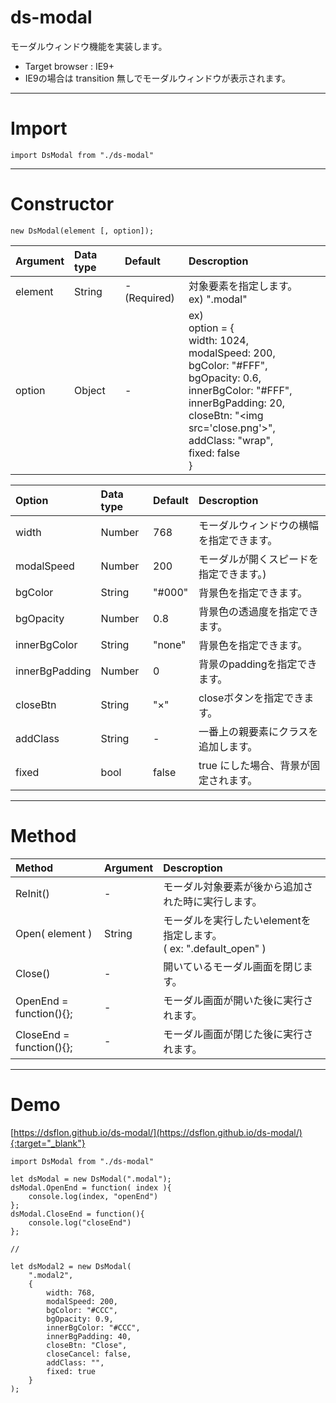 # ds-modal
モーダルウィンドウ機能を実装します。

- Target browser : IE9+
- IE9の場合は transition 無しでモーダルウィンドウが表示されます。

___

# Import

```
import DsModal from "./ds-modal"
```

___

# Constructor

```
new DsModal(element [, option]);
```
|Argument|Data type|Default|Descroption|
|:-------|:--------|:------|:----------|
|element|String|-(Required)|対象要素を指定します。<br>ex) ".modal"|
|option|Object|-|ex)<br> option = {<br> width: 1024,<br> modalSpeed: 200,<br> bgColor: "#FFF",<br> bgOpacity: 0.6,<br> innerBgColor: "#FFF",<br> innerBgPadding: 20,<br> closeBtn: "&lt;img src='close.png'&gt;",<br> addClass: "wrap",<br> fixed: false<br>}|

|Option|Data type|Default|Descroption|
|:-------|:--------|:------|:----------|
|width|Number|768|モーダルウィンドウの横幅を指定できます。|
|modalSpeed|Number|200|モーダルが開くスピードを指定できます。)|
|bgColor|String|"#000"|背景色を指定できます。|
|bgOpacity|Number|0.8|背景色の透過度を指定できます。|
|innerBgColor|String|"none"|背景色を指定できます。|
|innerBgPadding|Number|0|背景のpaddingを指定できます。|
|closeBtn|String|"×"|closeボタンを指定できます。|
|addClass|String|-|一番上の親要素にクラスを追加します。|
|fixed|bool|false|true にした場合、背景が固定されます。|


___

# Method

|Method|Argument|Descroption|
|:-------|:--------|:------|
|ReInit()|-|モーダル対象要素が後から追加された時に実行します。|
|Open( element )|String|モーダルを実行したいelementを指定します。<br>( ex: ".default_open" )|
|Close()|-|開いているモーダル画面を閉じます。|
|OpenEnd = function(){};|-|モーダル画面が開いた後に実行されます。|
|CloseEnd = function(){};|-|モーダル画面が閉じた後に実行されます。|


___

# Demo

[https://dsflon.github.io/ds-modal/](https://dsflon.github.io/ds-modal/){:target="_blank"}

```
import DsModal from "./ds-modal"

let dsModal = new DsModal(".modal");
dsModal.OpenEnd = function( index ){
	console.log(index, "openEnd")
};
dsModal.CloseEnd = function(){
	console.log("closeEnd")
};

//

let dsModal2 = new DsModal(
    ".modal2",
    {
        width: 768,
        modalSpeed: 200,
        bgColor: "#CCC",
        bgOpacity: 0.9,
        innerBgColor: "#CCC",
        innerBgPadding: 40,
        closeBtn: "Close",
        closeCancel: false,
        addClass: "",
        fixed: true
    }
);
```
